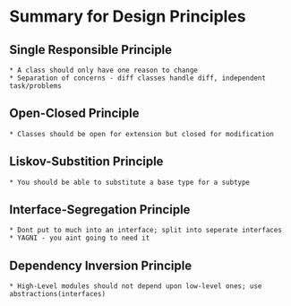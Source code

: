 # Summary for Design Principles

## Single Responsible Principle
	* A class should only have one reason to change
	* Separation of concerns - diff classes handle diff, independent
	task/problems
## Open-Closed Principle
	* Classes should be open for extension but closed for modification

## Liskov-Substition Principle 
	* You should be able to substitute a base type for a subtype

## Interface-Segregation Principle
	* Dont put to much into an interface; split into seperate interfaces
	* YAGNI - you aint going to need it

## Dependency Inversion Principle 
	* High-Level modules should not depend upon low-level ones; use
	abstractions(interfaces)


